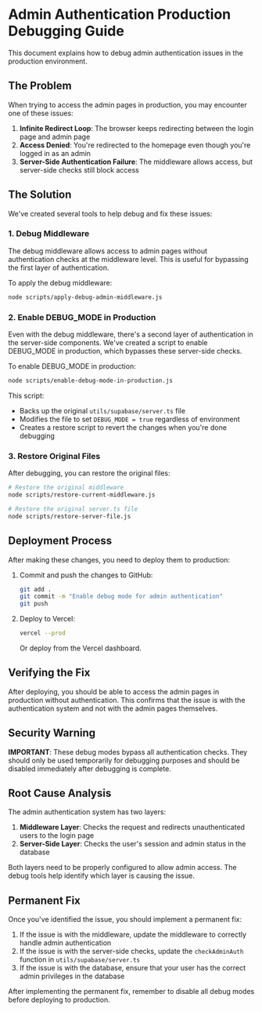 # Admin Authentication Production Debugging Guide

This document explains how to debug admin authentication issues in the production environment.

## The Problem

When trying to access the admin pages in production, you may encounter one of these issues:

1. **Infinite Redirect Loop**: The browser keeps redirecting between the login page and admin page
2. **Access Denied**: You're redirected to the homepage even though you're logged in as an admin
3. **Server-Side Authentication Failure**: The middleware allows access, but server-side checks still block access

## The Solution

We've created several tools to help debug and fix these issues:

### 1. Debug Middleware

The debug middleware allows access to admin pages without authentication checks at the middleware level. This is useful for bypassing the first layer of authentication.

To apply the debug middleware:

```bash
node scripts/apply-debug-admin-middleware.js
```

### 2. Enable DEBUG_MODE in Production

Even with the debug middleware, there's a second layer of authentication in the server-side components. We've created a script to enable DEBUG_MODE in production, which bypasses these server-side checks.

To enable DEBUG_MODE in production:

```bash
node scripts/enable-debug-mode-in-production.js
```

This script:
- Backs up the original `utils/supabase/server.ts` file
- Modifies the file to set `DEBUG_MODE = true` regardless of environment
- Creates a restore script to revert the changes when you're done debugging

### 3. Restore Original Files

After debugging, you can restore the original files:

```bash
# Restore the original middleware
node scripts/restore-current-middleware.js

# Restore the original server.ts file
node scripts/restore-server-file.js
```

## Deployment Process

After making these changes, you need to deploy them to production:

1. Commit and push the changes to GitHub:
   ```bash
   git add .
   git commit -m "Enable debug mode for admin authentication"
   git push
   ```

2. Deploy to Vercel:
   ```bash
   vercel --prod
   ```

   Or deploy from the Vercel dashboard.

## Verifying the Fix

After deploying, you should be able to access the admin pages in production without authentication. This confirms that the issue is with the authentication system and not with the admin pages themselves.

## Security Warning

**IMPORTANT**: These debug modes bypass all authentication checks. They should only be used temporarily for debugging purposes and should be disabled immediately after debugging is complete.

## Root Cause Analysis

The admin authentication system has two layers:

1. **Middleware Layer**: Checks the request and redirects unauthenticated users to the login page
2. **Server-Side Layer**: Checks the user's session and admin status in the database

Both layers need to be properly configured to allow admin access. The debug tools help identify which layer is causing the issue.

## Permanent Fix

Once you've identified the issue, you should implement a permanent fix:

1. If the issue is with the middleware, update the middleware to correctly handle admin authentication
2. If the issue is with the server-side checks, update the `checkAdminAuth` function in `utils/supabase/server.ts`
3. If the issue is with the database, ensure that your user has the correct admin privileges in the database

After implementing the permanent fix, remember to disable all debug modes before deploying to production.
